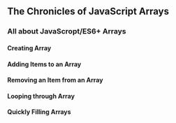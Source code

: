 ## The Chronicles of JavaScript Arrays
### All about JavaScropt/ES6+ Arrays
#### Creating Array
#### Adding Items to an Array
#### Removing an Item from an Array
#### Looping through Array
#### Quickly Filling Arrays
